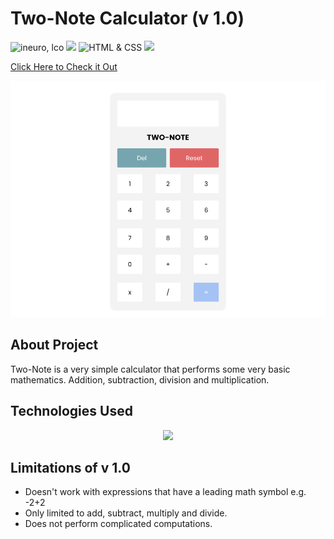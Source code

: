 # Two-Note Calculator (v 1.0)

![ineuro, lco](https://img.shields.io/badge/iNeuron-LCO-blue)
![](https://img.shields.io/badge/React%20Js-Tailwind%20CSS-brightgreen)
![HTML & CSS](https://img.shields.io/badge/HTML-CSS-green)
![](https://img.shields.io/badge/FindCoder-Full%20Stack%20Js%20Bootcamp-yellow)

<a href='https://rode-clone-three.vercel.app/'>Click Here to Check it Out</a>

<img src='./assets/mockup.png'></img>

## About Project

Two-Note is a very simple calculator that performs some very basic mathematics. Addition, subtraction, division and multiplication.



## Technologies Used

<p align='center'>
    <img src='https://htetshineaung.com/wp-content/uploads/2020/02/html_css_js11.png'></img>
</p>

## Limitations of v 1.0
 - Doesn't work with expressions that have a leading math symbol e.g. -2+2
 - Only limited to add, subtract, multiply and divide.
 - Does not perform complicated computations.